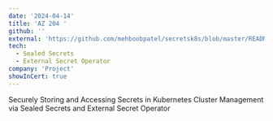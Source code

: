 ```yaml
---
date: '2024-04-14'
title: 'AZ 204 '
github: ''
external: 'https://github.com/mehboobpatel/secretsk8s/blob/master/README.md'
tech:
  - Sealed Secrets
  - External Secret Operator
company: 'Project'
showInCert: true
---
```


Securely Storing and Accessing Secrets in Kubernetes Cluster Management via Sealed Secrets and External Secret Operator